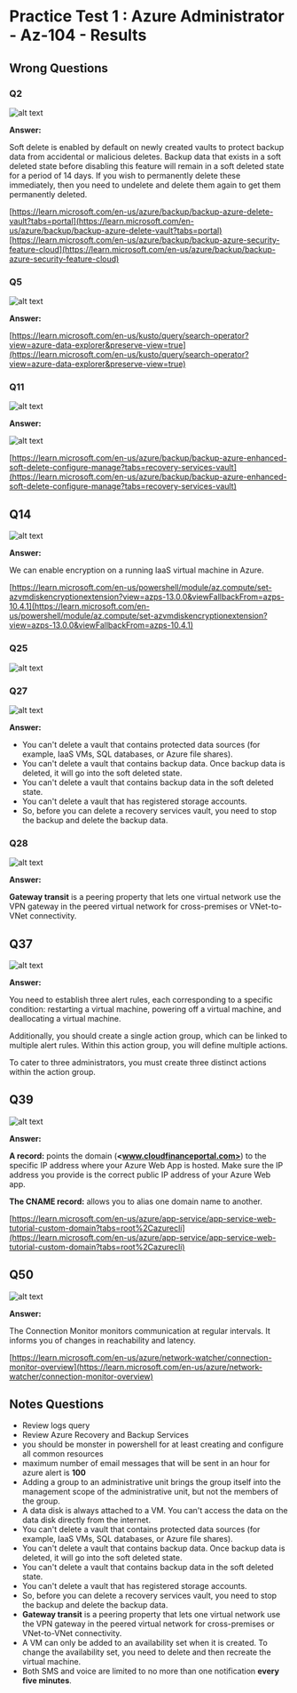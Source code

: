 # Practice Test 1 : Azure Administrator - Az-104 - Results

## Wrong Questions

### Q2

![alt text](images/ex1-q2.png)

**Answer:**

Soft delete is enabled by default on newly created vaults to protect backup data from accidental or malicious deletes. Backup data that exists in a soft deleted state before disabling this feature will remain in a soft deleted state for a period of 14 days. If you wish to permanently delete these immediately, then you need to undelete and delete them again to get them permanently deleted.

[https://learn.microsoft.com/en-us/azure/backup/backup-azure-delete-vault?tabs=portal](https://learn.microsoft.com/en-us/azure/backup/backup-azure-delete-vault?tabs=portal)  
[https://learn.microsoft.com/en-us/azure/backup/backup-azure-security-feature-cloud](https://learn.microsoft.com/en-us/azure/backup/backup-azure-security-feature-cloud)

### Q5

![alt text](images/ex1-q5.png)

**Answer:**

[https://learn.microsoft.com/en-us/kusto/query/search-operator?view=azure-data-explorer&preserve-view=true](https://learn.microsoft.com/en-us/kusto/query/search-operator?view=azure-data-explorer&preserve-view=true)

### Q11

![alt text](images/ex1-q11.png)

**Answer:**

![alt text](images/ex1-q11-1.png)

[https://learn.microsoft.com/en-us/azure/backup/backup-azure-enhanced-soft-delete-configure-manage?tabs=recovery-services-vault](https://learn.microsoft.com/en-us/azure/backup/backup-azure-enhanced-soft-delete-configure-manage?tabs=recovery-services-vault)

## Q14

![alt text](images/ex1-q14.png)

**Answer:**

We can enable encryption on a running IaaS virtual machine in Azure.

[https://learn.microsoft.com/en-us/powershell/module/az.compute/set-azvmdiskencryptionextension?view=azps-13.0.0&viewFallbackFrom=azps-10.4.1](https://learn.microsoft.com/en-us/powershell/module/az.compute/set-azvmdiskencryptionextension?view=azps-13.0.0&viewFallbackFrom=azps-10.4.1)

### Q25

![alt text](images/ex1-q25.png)

### Q27

![alt text](images/ex1-q27.png)

**Answer:**

- You can't delete a vault that contains protected data sources (for example, IaaS VMs, SQL databases, or Azure file shares).
- You can't delete a vault that contains backup data. Once backup data is deleted, it will go into the soft deleted state.
- You can't delete a vault that contains backup data in the soft deleted state.
- You can't delete a vault that has registered storage accounts.
- So, before you can delete a recovery services vault, you need to stop the backup and delete the backup data.

### Q28

![alt text](images/ex1-q28.png)

**Answer:**

**Gateway transit** is a peering property that lets one virtual network use the VPN gateway in the peered virtual network for cross-premises or VNet-to-VNet connectivity.

## Q37

![alt text](images/ex1-q37.png)

**Answer:**

You need to establish three alert rules, each corresponding to a specific condition: restarting a virtual machine, powering off a virtual machine, and deallocating a virtual machine.

Additionally, you should create a single action group, which can be linked to multiple alert rules. Within this action group, you will define multiple actions.

To cater to three administrators, you must create three distinct actions within the action group.

## Q39

![alt text](images/ex1-q39.png)

**Answer:**

**A record:** points the domain (**<www.cloudfinanceportal.com>**) to the specific IP address where your Azure Web App is hosted. Make sure the IP address you provide is the correct public IP address of your Azure Web app.

**The CNAME record:** allows you to alias one domain name to another.

[https://learn.microsoft.com/en-us/azure/app-service/app-service-web-tutorial-custom-domain?tabs=root%2Cazurecli](https://learn.microsoft.com/en-us/azure/app-service/app-service-web-tutorial-custom-domain?tabs=root%2Cazurecli)

## Q50

![alt text](images/ex1-q50.png)

**Answer:**

The Connection Monitor monitors communication at regular intervals. It informs you of changes in reachability and latency.

[https://learn.microsoft.com/en-us/azure/network-watcher/connection-monitor-overview](https://learn.microsoft.com/en-us/azure/network-watcher/connection-monitor-overview)

## Notes Questions

- Review logs query
- Review Azure Recovery and Backup Services
- you should be monster in powershell for at least creating and configure all common resources
- maximum number of email messages that will be sent in an hour for azure alert is **100**
- Adding a group to an administrative unit brings the group itself into the management scope of the administrative unit, but not the members of the group.
- A data disk is always attached to a VM. You can't access the data on the data disk directly from the internet.
- You can't delete a vault that contains protected data sources (for example, IaaS VMs, SQL databases, or Azure file shares).
- You can't delete a vault that contains backup data. Once backup data is deleted, it will go into the soft deleted state.
- You can't delete a vault that contains backup data in the soft deleted state.
- You can't delete a vault that has registered storage accounts.
- So, before you can delete a recovery services vault, you need to stop the backup and delete the backup data.
- **Gateway transit** is a peering property that lets one virtual network use the VPN gateway in the peered virtual network for cross-premises or VNet-to-VNet connectivity.
- A VM can only be added to an availability set when it is created. To change the availability set, you need to delete and then recreate the virtual machine.
- Both SMS and voice are limited to no more than one notification **every five minutes**.
